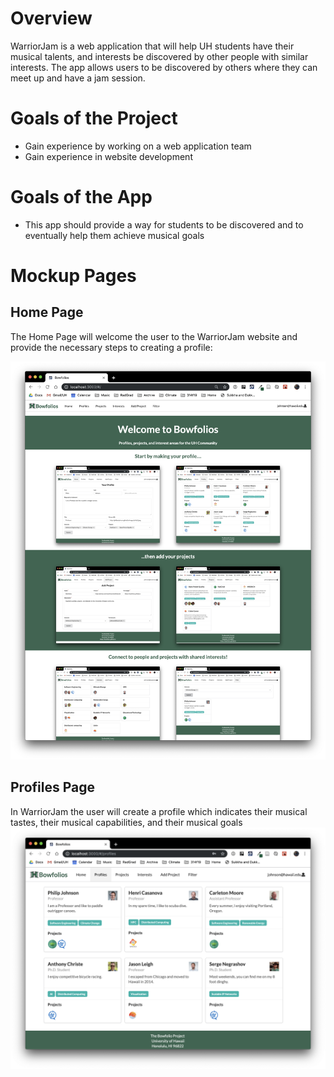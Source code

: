 # Overview 
WarriorJam is a web application that will help UH students have their musical talents, and interests be discovered by other people with similar interests. The app allows users to be discovered by others where they can meet up and have a jam session. 

# Goals of the Project
- Gain experience by working on a web application team
- Gain experience in website development 

# Goals of the App
- This app should provide a way for students to be discovered and to eventually help them achieve musical goals 

# Mockup Pages 
## Home Page 
The Home Page will welcome the user to the WarriorJam website and provide the necessary steps to creating a profile:  

![](images/landing-page.png)

## Profiles Page

In WarriorJam the user will create a profile which indicates their musical tastes, their musical capabilities, and their musical goals
![](images/profiles-page.png)

